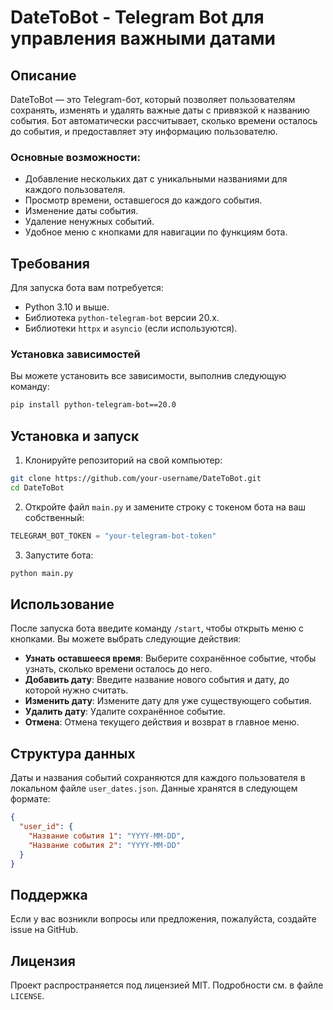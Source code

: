 # DateToBot - Telegram Bot для управления важными датами

## Описание

DateToBot — это Telegram-бот, который позволяет пользователям сохранять, изменять и удалять важные даты с привязкой к названию события. Бот автоматически рассчитывает, сколько времени осталось до события, и предоставляет эту информацию пользователю.

### Основные возможности:

- Добавление нескольких дат с уникальными названиями для каждого пользователя.
- Просмотр времени, оставшегося до каждого события.
- Изменение даты события.
- Удаление ненужных событий.
- Удобное меню с кнопками для навигации по функциям бота.

## Требования

Для запуска бота вам потребуется:

- Python 3.10 и выше.
- Библиотека `python-telegram-bot` версии 20.x.
- Библиотеки `httpx` и `asyncio` (если используются).

### Установка зависимостей

Вы можете установить все зависимости, выполнив следующую команду:

```bash
pip install python-telegram-bot==20.0
```

## Установка и запуск

1. Клонируйте репозиторий на свой компьютер:

```bash
git clone https://github.com/your-username/DateToBot.git
cd DateToBot
```

2. Откройте файл `main.py` и замените строку с токеном бота на ваш собственный:

```python
TELEGRAM_BOT_TOKEN = "your-telegram-bot-token"
```

3. Запустите бота:

```bash
python main.py
```

## Использование

После запуска бота введите команду `/start`, чтобы открыть меню с кнопками. Вы можете выбрать следующие действия:

- **Узнать оставшееся время**: Выберите сохранённое событие, чтобы узнать, сколько времени осталось до него.
- **Добавить дату**: Введите название нового события и дату, до которой нужно считать.
- **Изменить дату**: Измените дату для уже существующего события.
- **Удалить дату**: Удалите сохранённое событие.
- **Отмена**: Отмена текущего действия и возврат в главное меню.

## Структура данных

Даты и названия событий сохраняются для каждого пользователя в локальном файле `user_dates.json`. Данные хранятся в следующем формате:

```json
{
  "user_id": {
    "Название события 1": "YYYY-MM-DD",
    "Название события 2": "YYYY-MM-DD"
  }
}
```

## Поддержка

Если у вас возникли вопросы или предложения, пожалуйста, создайте issue на GitHub.

## Лицензия

Проект распространяется под лицензией MIT. Подробности см. в файле `LICENSE`.

